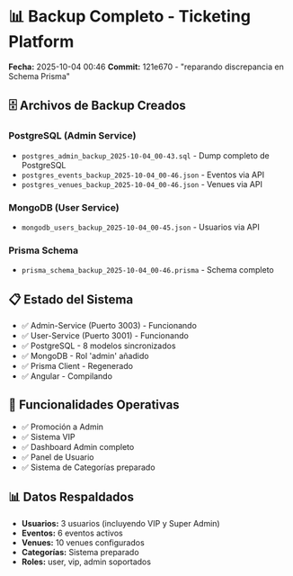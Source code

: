 # 📊 Backup Completo - Ticketing Platform
**Fecha:** 2025-10-04 00:46
**Commit:** 121e670 - "reparando discrepancia en Schema Prisma"

## 🗄️ Archivos de Backup Creados

### PostgreSQL (Admin Service)
- `postgres_admin_backup_2025-10-04_00-43.sql` - Dump completo de PostgreSQL
- `postgres_events_backup_2025-10-04_00-46.json` - Eventos via API
- `postgres_venues_backup_2025-10-04_00-46.json` - Venues via API

### MongoDB (User Service)  
- `mongodb_users_backup_2025-10-04_00-45.json` - Usuarios via API

### Prisma Schema
- `prisma_schema_backup_2025-10-04_00-46.prisma` - Schema completo

## 📋 Estado del Sistema
- ✅ Admin-Service (Puerto 3003) - Funcionando
- ✅ User-Service (Puerto 3001) - Funcionando
- ✅ PostgreSQL - 8 modelos sincronizados
- ✅ MongoDB - Rol 'admin' añadido
- ✅ Prisma Client - Regenerado
- ✅ Angular - Compilando

## 🔧 Funcionalidades Operativas
- ✅ Promoción a Admin
- ✅ Sistema VIP
- ✅ Dashboard Admin completo
- ✅ Panel de Usuario
- ✅ Sistema de Categorías preparado

## 📊 Datos Respaldados
- **Usuarios:** 3 usuarios (incluyendo VIP y Super Admin)
- **Eventos:** 6 eventos activos
- **Venues:** 10 venues configurados
- **Categorías:** Sistema preparado
- **Roles:** user, vip, admin soportados

